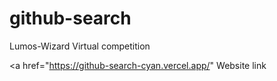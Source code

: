 # github-search
Lumos-Wizard Virtual competition

<a href="https://github-search-cyan.vercel.app/" Website link </a>
